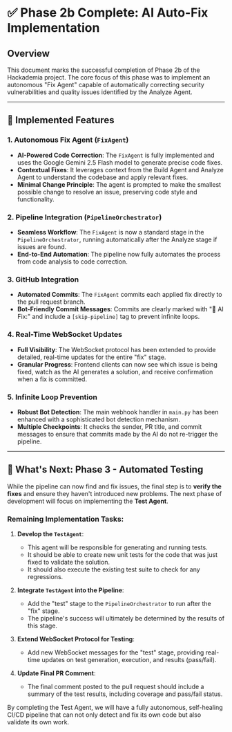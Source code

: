 # ✅ Phase 2b Complete: AI Auto-Fix Implementation

## Overview
This document marks the successful completion of Phase 2b of the Hackademia project. The core focus of this phase was to implement an autonomous "Fix Agent" capable of automatically correcting security vulnerabilities and quality issues identified by the Analyze Agent.

---

## 🚀 Implemented Features

### 1. **Autonomous Fix Agent (`FixAgent`)**
- **AI-Powered Code Correction**: The `FixAgent` is fully implemented and uses the Google Gemini 2.5 Flash model to generate precise code fixes.
- **Contextual Fixes**: It leverages context from the Build Agent and Analyze Agent to understand the codebase and apply relevant fixes.
- **Minimal Change Principle**: The agent is prompted to make the smallest possible change to resolve an issue, preserving code style and functionality.

### 2. **Pipeline Integration (`PipelineOrchestrator`)**
- **Seamless Workflow**: The `FixAgent` is now a standard stage in the `PipelineOrchestrator`, running automatically after the Analyze stage if issues are found.
- **End-to-End Automation**: The pipeline now fully automates the process from code analysis to code correction.

### 3. **GitHub Integration**
- **Automated Commits**: The `FixAgent` commits each applied fix directly to the pull request branch.
- **Bot-Friendly Commit Messages**: Commits are clearly marked with "🤖 AI Fix:" and include a `[skip-pipeline]` tag to prevent infinite loops.

### 4. **Real-Time WebSocket Updates**
- **Full Visibility**: The WebSocket protocol has been extended to provide detailed, real-time updates for the entire "fix" stage.
- **Granular Progress**: Frontend clients can now see which issue is being fixed, watch as the AI generates a solution, and receive confirmation when a fix is committed.

### 5. **Infinite Loop Prevention**
- **Robust Bot Detection**: The main webhook handler in `main.py` has been enhanced with a sophisticated bot detection mechanism.
- **Multiple Checkpoints**: It checks the sender, PR title, and commit messages to ensure that commits made by the AI do not re-trigger the pipeline.

---

## 🎯 What's Next: Phase 3 - Automated Testing

While the pipeline can now find and fix issues, the final step is to **verify the fixes** and ensure they haven't introduced new problems. The next phase of development will focus on implementing the **Test Agent**.

### Remaining Implementation Tasks:

1.  **Develop the `TestAgent`**:
    *   This agent will be responsible for generating and running tests.
    *   It should be able to create new unit tests for the code that was just fixed to validate the solution.
    *   It should also execute the existing test suite to check for any regressions.

2.  **Integrate `TestAgent` into the Pipeline**:
    *   Add the "test" stage to the `PipelineOrchestrator` to run after the "fix" stage.
    *   The pipeline's success will ultimately be determined by the results of this stage.

3.  **Extend WebSocket Protocol for Testing**:
    *   Add new WebSocket messages for the "test" stage, providing real-time updates on test generation, execution, and results (pass/fail).

4.  **Update Final PR Comment**:
    *   The final comment posted to the pull request should include a summary of the test results, including coverage and pass/fail status.

By completing the Test Agent, we will have a fully autonomous, self-healing CI/CD pipeline that can not only detect and fix its own code but also validate its own work.
